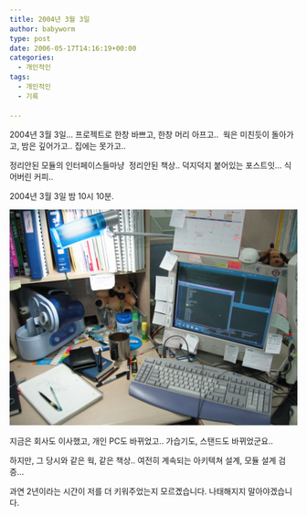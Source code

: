 ```yaml
---
title: 2004년 3월 3일
author: babyworm
type: post
date: 2006-05-17T14:16:19+00:00
categories:
  - 개인적인
tags:
  - 개인적인
  - 기록

---
```

2004년 3월 3일&#8230; 프로젝트로 한창 바쁘고, 한창 머리 아프고..&nbsp;
웍은 미친듯이 돌아가고, 밤은 깊어가고.. 집에는 못가고..

정리안된 모듈의 인터페이스들마냥 &nbsp;정리안된 책상.. 덕지덕지 붙어있는 포스트잇&#8230; 식어버린 커피..

2004년 3월 3일 밤 10시 10분.

<img loading="lazy" decoding="async" src="featured_my_desk.jpg" class="aligncenter" width="580" >

지금은 회사도 이사했고, 개인 PC도 바뀌었고.. 가습기도, 스탠드도 바뀌었군요..

하지만, 그 당시와 같은 웍, 같은 책상..
여전히 계속되는 아키텍쳐 설계, 모듈 설계 검증&#8230;

과연 2년이라는 시간이 저를 더 키워주었는지 모르곘습니다.
나태해지지 말아야겠습니다.